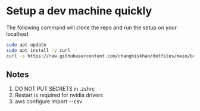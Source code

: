 # Setup a dev machine quickly

The following command will clone the repo and run the setup on your localhost

```bash
sudo apt update
sudo apt install -y curl
curl -s https://raw.githubusercontent.com/changhiskhan/dotfiles/main/bootstrap.sh | bash
```


## Notes

1. DO NOT PUT SECRETS in .zshrc
2. Restart is required for nvidia drivers
3. aws configure import --csv <credentials>

